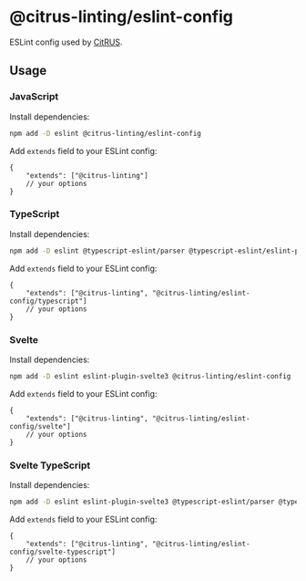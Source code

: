 # @citrus-linting/eslint-config

ESLint config used by [CitRUS](https://github.com/CitRUSprod).

## Usage

### JavaScript

Install dependencies:

```sh
npm add -D eslint @citrus-linting/eslint-config
```

Add `extends` field to your ESLint config:

```jsonc
{
    "extends": ["@citrus-linting"]
    // your options
}
```

### TypeScript

Install dependencies:

```sh
npm add -D eslint @typescript-eslint/parser @typescript-eslint/eslint-plugin @citrus-linting/eslint-config
```

Add `extends` field to your ESLint config:

```jsonc
{
    "extends": ["@citrus-linting", "@citrus-linting/eslint-config/typescript"]
    // your options
}
```

### Svelte

Install dependencies:

```sh
npm add -D eslint eslint-plugin-svelte3 @citrus-linting/eslint-config
```

Add `extends` field to your ESLint config:

```jsonc
{
    "extends": ["@citrus-linting", "@citrus-linting/eslint-config/svelte"]
    // your options
}
```

### Svelte TypeScript

Install dependencies:

```sh
npm add -D eslint eslint-plugin-svelte3 @typescript-eslint/parser @typescript-eslint/eslint-plugin @citrus-linting/eslint-config
```

Add `extends` field to your ESLint config:

```jsonc
{
    "extends": ["@citrus-linting", "@citrus-linting/eslint-config/svelte-typescript"]
    // your options
}
```
